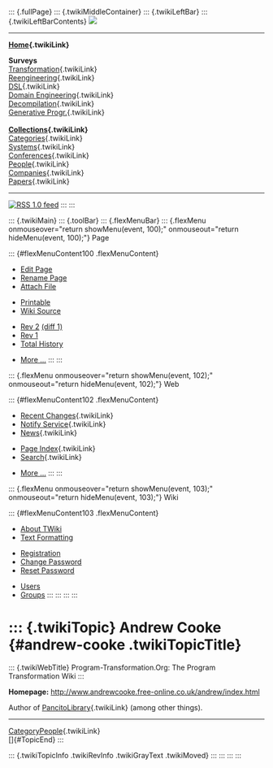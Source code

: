 ::: {.fullPage}
::: {.twikiMiddleContainer}
::: {.twikiLeftBar}
::: {.twikiLeftBarContents}
![](../pub/transformation.gif)

------------------------------------------------------------------------

**[Home](WebHome){.twikiLink}**

**Surveys**\
[Transformation](ProgramTransformation){.twikiLink}\
[Reengineering](ReengineeringWiki){.twikiLink}\
[DSL](DomainSpecificLanguages){.twikiLink}\
[Domain Engineering](DomainEngineering){.twikiLink}\
[Decompilation](DeCompilation){.twikiLink}\
[Generative Progr.](GenerativeProgrammingWiki){.twikiLink}\
\
**[Collections](CategoryCollection){.twikiLink}**\
[Categories](CategoryCategory){.twikiLink}\
[Systems](TransformationSystems){.twikiLink}\
[Conferences](TransformationConferences){.twikiLink}\
[People](TransformationPeople){.twikiLink}\
[Companies](TransformationCompanies){.twikiLink}\
[Papers](CategoryPaper){.twikiLink}

------------------------------------------------------------------------

[![](../pub/rss.gif "RSS 1.0 feed")](WebRss@skin=rss)
:::
:::

::: {.twikiMain}
::: {.toolBar}
::: {.flexMenuBar}
::: {.flexMenu onmouseover="return showMenu(event, 100);" onmouseout="return hideMenu(event, 100);"}
Page

::: {#flexMenuContent100 .flexMenuContent}
-   [Edit
    Page](http://www.program-transformation.org/edit/Transform/AndrewCooke?t=1536826363)
-   [Rename
    Page](http://www.program-transformation.org/rename/Transform/AndrewCooke)
-   [Attach
    File](http://www.program-transformation.org/attach/Transform/AndrewCooke)

<!-- -->

-   [Printable](http://www.program-transformation.org/view/Transform/AndrewCooke?skin=print.pattern)
-   [Wiki
    Source](http://www.program-transformation.org/view/Transform/AndrewCooke?skin=text&raw=on&contenttype=text/plain)

<!-- -->

-   [Rev
    2](http://www.program-transformation.org/view/Transform/AndrewCooke?rev=1.2)
    [(diff 1)](http://www.program-transformation.org/rdiff/Transform/AndrewCooke?rev1=1.2&rev2=1.1)
-   [Rev
    1](http://www.program-transformation.org/view/Transform/AndrewCooke?rev=1.1)
-   [Total
    History](http://www.program-transformation.org/rdiff/Transform/AndrewCooke)

<!-- -->

-   [More
    \...](http://www.program-transformation.org/oops/Transform/AndrewCooke?template=oopsmore&param1=1.2&param2=1.2)
:::
:::

::: {.flexMenu onmouseover="return showMenu(event, 102);" onmouseout="return hideMenu(event, 102);"}
Web

::: {#flexMenuContent102 .flexMenuContent}
-   [Recent Changes](WebChanges){.twikiLink}
-   [Notify Service](WebNotify){.twikiLink}
-   [News](WebNews){.twikiLink}

<!-- -->

-   [Page Index](WebIndex){.twikiLink}
-   [Search](WebSearch){.twikiLink}

<!-- -->

-   [More
    \...](http://www.program-transformation.org/oops/Transform/AndrewCooke?template=oopsmore&param1=1.2&param2=1.2)
:::
:::

::: {.flexMenu onmouseover="return showMenu(event, 103);" onmouseout="return hideMenu(event, 103);"}
Wiki

::: {#flexMenuContent103 .flexMenuContent}
-   [About
    TWiki](http://www.program-transformation.org/view/TWiki/WebHome)
-   [Text
    Formatting](http://www.program-transformation.org/view/TWiki/TextFormattingRules)

<!-- -->

-   [Registration](http://www.program-transformation.org/view/TWiki/TWikiRegistration)
-   [Change
    Password](http://www.program-transformation.org/view/TWiki/ChangePassword)
-   [Reset
    Password](http://www.program-transformation.org/view/TWiki/ResetPassword)

<!-- -->

-   [Users](http://www.program-transformation.org/view/Main/TWikiUsers)
-   [Groups](http://www.program-transformation.org/view/Main/TWikiGroups)
:::
:::
:::
:::

::: {.twikiTopic}
Andrew Cooke {#andrew-cooke .twikiTopicTitle}
============

::: {.twikiWebTitle}
Program-Transformation.Org: The Program Transformation Wiki
:::

**Homepage:**
<http://www.andrewcooke.free-online.co.uk/andrew/index.html>

Author of [PancitoLibrary](PancitoLibrary){.twikiLink} (among other
things).

------------------------------------------------------------------------

[CategoryPeople](CategoryPeople){.twikiLink}\
[]{#TopicEnd}
:::

::: {.twikiTopicInfo .twikiRevInfo .twikiGrayText .twikiMoved}
:::
:::
:::
:::
